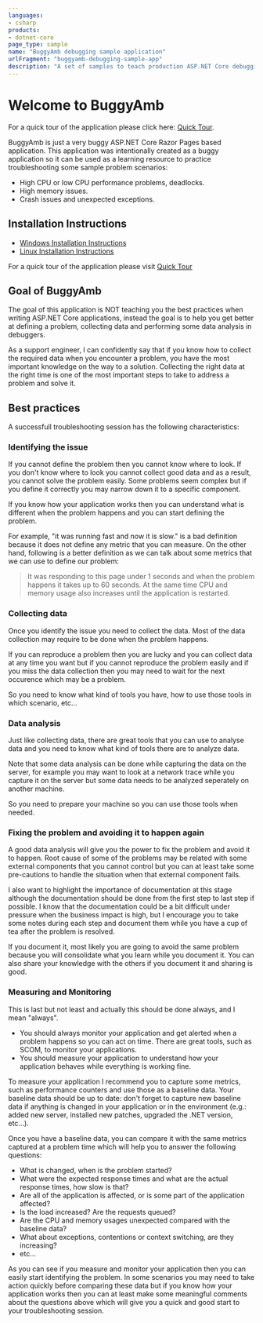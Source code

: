 ```yaml
---
languages:
- csharp
products:
- dotnet-core
page_type: sample
name: "BuggyAmb debugging sample application"
urlFragment: "buggyamb-debugging-sample-app"
description: "A set of samples to teach production ASP.NET Core debugging for Windows and Linux."
---
```


# Welcome to BuggyAmb

For a quick tour of the application please click here: [Quick Tour](Docs/quick_tour.md).

BuggyAmb is just a very buggy ASP.NET Core Razor Pages based application. This application was intentionally created as a buggy application so it can be used as a learning resource to practice troubleshooting some sample problem scenarios:

* High CPU or low CPU performance problems, deadlocks.
* High memory issues.
* Crash issues and unexpected exceptions.

## Installation Instructions

* [Windows Installation Instructions](Docs/windows_installation_instructions.md)
* [Linux Installation Instructions](Docs/linux_installation_instructions.md)

For a quick tour of the application please visit [Quick Tour](Docs/quick_tour.md)

## Goal of BuggyAmb

The goal of this application is NOT teaching you the best practices when writing ASP.NET Core applications, instead the goal is to help you get better at defining a problem, collecting data and performing some data analysis in debuggers.

As a support engineer, I can confidently say that if you know how to collect the required data when you encounter a problem, you have the most important knowledge on the way to a solution. Collecting the right data at the right time is one of the most important steps to take to address a problem and solve it.

## Best practices

A successfull troubleshooting session has the following characteristics:

### Identifying the issue

If you cannot define the problem then you cannot know where to look. If you don't know where to look you cannot collect good data and as a result, you cannot solve the problem easily. Some problems seem complex but if you define it correctly you may narrow down it to a specific component.

If you know how your application works then you can understand what is different when the problem happens and you can start defining the problem.

For example, "it was running fast and now it is slow." is a bad definition because it does not define any metric that you can measure. On the other hand, following is a better definition as we can talk about some metrics that we can use to define our problem:

> It was responding to this page under 1 seconds and when the problem happens it takes up to 60 seconds. At the same time CPU and memory usage also increases until the application is restarted.

### Collecting data

Once you identify the issue you need to collect the data. Most of the data collection may require to be done when the problem happens.

If you can reproduce a problem then you are lucky and you can collect data at any time you want but if you cannot reproduce the problem easily and if you miss the data collection then you may need to wait for the next occurence which may be a problem.

So you need to know what kind of tools you have, how to use those tools in which scenario, etc...

### Data analysis

Just like collecting data, there are great tools that you can use to analyse data and you need to know what kind of tools there are to analyze data.

Note that some data analysis can be done while capturing the data on the server, for example you may want to look at a network trace while you capture it on the server but some data needs to be analyzed seperately on another machine.

So you need to prepare your machine so you can use those tools when needed.

### Fixing the problem and avoiding it to happen again

A good data analysis will give you the power to fix the problem and avoid it to happen. Root cause of some of the problems may be related with some external components that you cannot control but you can at least take some pre-cautions to handle the situation when that external component fails.

I also want to highlight the importance of documentation at this stage although the documentation should be done from the first step to last step if possible. I know that the documentation could be a bit difficult under pressure when the business impact is high, but I encourage you to take some notes during each step and document them while you have a cup of tea after the problem is resolved.

If you document it, most likely you are going to avoid the same problem because you will consolidate what you learn while you document it. You can also share your knowledge with the others if you document it and sharing is good.

### Measuring and Monitoring

This is last but not least and actually this should be done always, and I mean "always".

* You should always monitor your application and get alerted when a problem happens so you can act on time. There are great tools, such as SCOM, to monitor your applications.
* You should measure your application to understand how your application behaves while everything is working fine.

To measure your application I recommend you to capture some metrics, such as performance counters and use those as a baseline data. Your baseline data should be up to date: don't forget to capture new baseline data if anything is changed in your application or in the environment (e.g.: added new server, installed new patches, upgraded the .NET version, etc...).

Once you have a baseline data, you can compare it with the same metrics captured at a problem time which will help you to answer the following questions:

* What is changed, when is the problem started?
* What were the expected response times and what are the actual response times, how slow is that?
* Are all of the application is affected, or is some part of the application affected?
* Is the load increased? Are the requests queued?
* Are the CPU and memory usages unexpected compared with the baseline data?
* What about exceptions, contentions or context switching, are they increasing?
* etc...

As you can see if you measure and monitor your application then you can easily start identifying the problem. In some scenarios you may need to take action quickly before comparing these data but if you know how your application works then you can at least make some meaningful comments about the questions above which will give you a quick and good start to your troubleshooting session.
